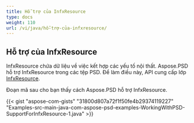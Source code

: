```yaml
---
title: Hỗ trợ của InfxResource
type: docs
weight: 110
url: /vi/java/hỗ-trợ-của-infxresource/
---
```


## **Hỗ trợ của InfxResource**
InfxResource chứa dữ liệu về việc kết hợp các yếu tố nội thất. Aspose.PSD hỗ trợ InfxResource trong các tệp PSD. Để làm điều này, API cung cấp lớp [InfxResource](https://reference.aspose.com/java/psd/com.aspose.psd.fileformats.psd.layers.layerresources/InfxResource).

Đoạn mã sau cho bạn thấy cách Aspose.PSD hỗ trợ InfxResource.

{{< gist "aspose-com-gists" "31800d807a72f1f50fe4b29374119227" "Examples-src-main-java-com-aspose-psd-examples-WorkingWithPSD-SupportForInfxResource-1.java" >}}

